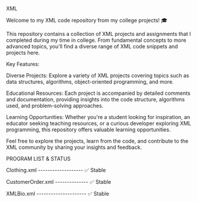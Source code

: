 XML

Welcome to my XML code repository from my college projects! 🎓

This repository contains a collection of XML projects and assignments that I completed during my time in college. From fundamental concepts to more advanced topics, you'll find a diverse range of XML code snippets and projects here.

Key Features:

Diverse Projects: Explore a variety of XML projects covering topics such as data structures, algorithms, object-oriented programming, and more.

Educational Resources: Each project is accompanied by detailed comments and documentation, providing insights into the code structure, algorithms used, and problem-solving approaches.

Learning Opportunities: Whether you're a student looking for inspiration, an educator seeking teaching resources, or a curious developer exploring XML programming, this repository offers valuable learning opportunities.

Feel free to explore the projects, learn from the code, and contribute to the XML community by sharing your insights and feedback.


PROGRAM LIST & STATUS

Clothing.xml ------------------- ✅ Stable

CustomerOrder.xml -------------- ✅ Stable

XMLBio.xml --------------------- ✅ Stable